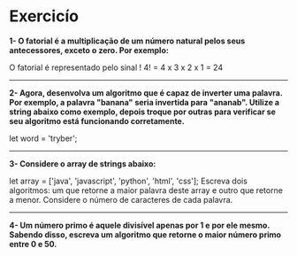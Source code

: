 # Exercicío

**1- O fatorial é a multiplicação de um número natural pelos seus antecessores, exceto o zero. Por exemplo:**

O fatorial é representado pelo sinal !
4! = 4 x 3 x 2 x 1 = 24
***
**2- Agora, desenvolva um algoritmo que é capaz de inverter uma palavra. Por exemplo, a palavra "banana" seria invertida para "ananab". Utilize a string abaixo como exemplo, depois troque por outras para verificar se seu algoritmo está funcionando corretamente.**

let word = 'tryber';
***
**3- Considere o array de strings abaixo:**

let array = ['java', 'javascript', 'python', 'html', 'css'];
Escreva dois algoritmos: um que retorne a maior palavra deste array e outro que retorne a menor. Considere o número de caracteres de cada palavra.
***
**4- Um número primo é aquele divisível apenas por 1 e por ele mesmo. Sabendo disso, escreva um algoritmo que retorne o maior número primo entre 0 e 50.**
